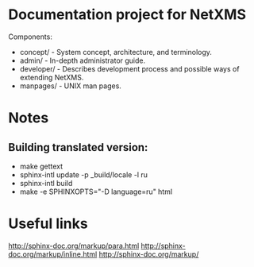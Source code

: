 # Documentation project for NetXMS

Components:
* concept/ - System concept, architecture, and terminology.
* admin/ - In-depth administrator guide.
* developer/ - Describes development process and possible ways of extending NetXMS.
* manpages/ - UNIX man pages.

# Notes
## Building translated version:
* make gettext
* sphinx-intl update -p _build/locale -l ru
* sphinx-intl build
* make -e SPHINXOPTS="-D language=ru" html

# Useful links

http://sphinx-doc.org/markup/para.html
http://sphinx-doc.org/markup/inline.html
http://sphinx-doc.org/markup/
